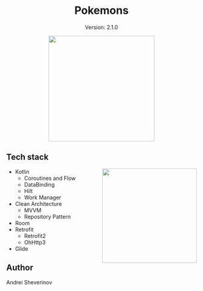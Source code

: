 <h1 align ="center">  Pokemons </h1>
<p align="center">Version: 2.1.0</p>
<p align ="center">
<img src="https://github.com/NenEssence/Pokemons/assets/143894873/085ff96a-2709-4d59-8577-3cd07e4a7e49" align="center" width="280"/>
</p>


## Tech stack


<img src="https://github.com/NenEssence/Pokemons/assets/143894873/bdf5c280-82ba-46fc-8e4e-2953ca440773" align="right" width="250"/>

- Kotlin
    - Coroutines and Flow
    - DataBinding
    - Hilt
    - Work Manager
- Clean Architecture
    - MVVM
    - Repository Pattern
- Room
- Retrofit
    - Retrofit2
    - OhHttp3
- Glide


## Author

Andrei Sheverinov
